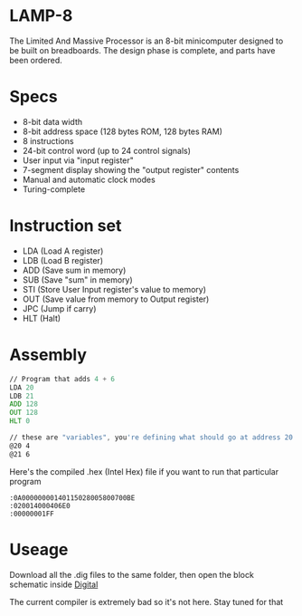 # LAMP-8
The Limited And Massive Processor is an 8-bit minicomputer designed to be built on breadboards. The design phase is complete, and parts have been ordered.

# Specs
- 8-bit data width
- 8-bit address space (128 bytes ROM, 128 bytes RAM)
- 8 instructions
- 24-bit control word (up to 24 control signals)
- User input via "input register"
- 7-segment display showing the "output register" contents
- Manual and automatic clock modes
- Turing-complete

# Instruction set
- LDA (Load A register)
- LDB (Load B register)
- ADD (Save sum in memory)
- SUB (Save "sum" in memory)
- STI (Store User Input register's value to memory)
- OUT (Save value from memory to Output register)
- JPC (Jump if carry)
- HLT (Halt)

# Assembly

```asm
// Program that adds 4 + 6
LDA 20
LDB 21
ADD 128
OUT 128
HLT 0

// these are "variables", you're defining what should go at address 20 and 21
@20 4
@21 6

```

Here's the compiled .hex (Intel Hex) file if you want to run that particular program
```hex
:0A00000000140115028005800700BE
:020014000406E0
:00000001FF

```

# Useage
Download all the .dig files to the same folder, then open the block schematic inside [Digital](https://github.com/hneemann/Digital)

The current compiler is extremely bad so it's not here. Stay tuned for that
